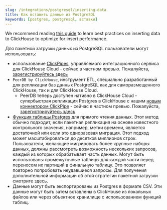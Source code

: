 ```yaml
---
slug: /integrations/postgresql/inserting-data
title: Как вставить данные из PostgreSQL
keywords: [postgres, postgresql, вставки]
---
```


We recommend reading [this guide](/guides/inserting-data) to learn best practices on inserting data to ClickHouse to optimize for insert performance.

Для пакетной загрузки данных из PostgreSQL пользователи могут использовать:

- использование [ClickPipes](/integrations/clickpipes/postgres), управляемого интеграционного сервиса для ClickHouse Cloud - сейчас в частном превью. Пожалуйста, [зарегистрируйтесь здесь](https://clickpipes.peerdb.io/)
- `PeerDB by ClickHouse`, инструмент ETL, специально разработанный для репликации баз данных PostgreSQL как для саморазмещенного ClickHouse, так и для ClickHouse Cloud.
    - PeerDB теперь доступен нативно в ClickHouse Cloud - супербыстрая репликация Postgres в ClickHouse с нашим [новым коннектором ClickPipe](/integrations/clickpipes/postgres) - сейчас в частном превью. Пожалуйста, [зарегистрируйтесь здесь](https://clickpipes.peerdb.io/)
- [Функция таблицы Postgres](/sql-reference/table-functions/postgresql) для прямого чтения данных. Этот метод обычно подходит, если пакетная репликация на основе известного контрольного значения, например, метки времени, является достаточной или если это одноразовая миграция. Этот подход может масштабироваться до десятков миллионов строк. Пользователи, желающие мигрировать более крупные наборы данных, должны рассмотреть возможность нескольких запросов, каждый из которых обрабатывает часть данных. Могут быть использованы промежуточные таблицы для каждой части перед переносом их партиций в финальную таблицу. Это позволяет повторно попробовать неудавшиеся запросы. Для получения дополнительной информации об этой стратегии пакетной загрузки смотрите здесь.
- Данные могут быть экспортированы из Postgres в формате CSV. Эти данные могут быть затем вставлены в ClickHouse из локальных файлов или через объектное хранилище с использованием функций таблиц.
